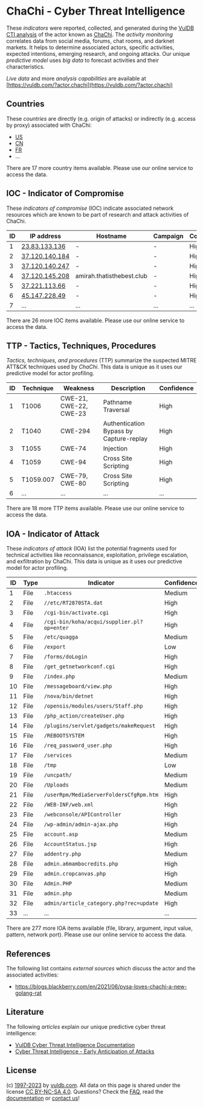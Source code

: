 # ChaChi - Cyber Threat Intelligence

These _indicators_ were reported, collected, and generated during the [VulDB CTI analysis](https://vuldb.com/?kb.cti) of the actor known as [ChaChi](https://vuldb.com/?actor.chachi). The _activity monitoring_ correlates data from social media, forums, chat rooms, and darknet markets. It helps to determine associated actors, specific activities, expected intentions, emerging research, and ongoing attacks. Our unique _predictive model_ uses _big data_ to forecast activities and their characteristics.

_Live data_ and more _analysis capabilities_ are available at [https://vuldb.com/?actor.chachi](https://vuldb.com/?actor.chachi)

## Countries

These _countries_ are directly (e.g. origin of attacks) or indirectly (e.g. access by proxy) associated with ChaChi:

* [US](https://vuldb.com/?country.us)
* [CN](https://vuldb.com/?country.cn)
* [FR](https://vuldb.com/?country.fr)
* ...

There are 17 more country items available. Please use our online service to access the data.

## IOC - Indicator of Compromise

These _indicators of compromise_ (IOC) indicate associated network resources which are known to be part of research and attack activities of ChaChi.

ID | IP address | Hostname | Campaign | Confidence
-- | ---------- | -------- | -------- | ----------
1 | [23.83.133.136](https://vuldb.com/?ip.23.83.133.136) | - | - | High
2 | [37.120.140.184](https://vuldb.com/?ip.37.120.140.184) | - | - | High
3 | [37.120.140.247](https://vuldb.com/?ip.37.120.140.247) | - | - | High
4 | [37.120.145.208](https://vuldb.com/?ip.37.120.145.208) | amirah.thatisthebest.club | - | High
5 | [37.221.113.66](https://vuldb.com/?ip.37.221.113.66) | - | - | High
6 | [45.147.228.49](https://vuldb.com/?ip.45.147.228.49) | - | - | High
7 | ... | ... | ... | ...

There are 26 more IOC items available. Please use our online service to access the data.

## TTP - Tactics, Techniques, Procedures

_Tactics, techniques, and procedures_ (TTP) summarize the suspected MITRE ATT&CK techniques used by _ChaChi_. This data is unique as it uses our predictive model for actor profiling.

ID | Technique | Weakness | Description | Confidence
-- | --------- | -------- | ----------- | ----------
1 | T1006 | CWE-21, CWE-22, CWE-23 | Pathname Traversal | High
2 | T1040 | CWE-294 | Authentication Bypass by Capture-replay | High
3 | T1055 | CWE-74 | Injection | High
4 | T1059 | CWE-94 | Cross Site Scripting | High
5 | T1059.007 | CWE-79, CWE-80 | Cross Site Scripting | High
6 | ... | ... | ... | ...

There are 18 more TTP items available. Please use our online service to access the data.

## IOA - Indicator of Attack

These _indicators of attack_ (IOA) list the potential fragments used for technical activities like reconnaissance, exploitation, privilege escalation, and exfiltration by ChaChi. This data is unique as it uses our predictive model for actor profiling.

ID | Type | Indicator | Confidence
-- | ---- | --------- | ----------
1 | File | `.htaccess` | Medium
2 | File | `//etc/RT2870STA.dat` | High
3 | File | `/cgi-bin/activate.cgi` | High
4 | File | `/cgi-bin/koha/acqui/supplier.pl?op=enter` | High
5 | File | `/etc/quagga` | Medium
6 | File | `/export` | Low
7 | File | `/forms/doLogin` | High
8 | File | `/get_getnetworkconf.cgi` | High
9 | File | `/index.php` | Medium
10 | File | `/messageboard/view.php` | High
11 | File | `/nova/bin/detnet` | High
12 | File | `/opensis/modules/users/Staff.php` | High
13 | File | `/php_action/createUser.php` | High
14 | File | `/plugins/servlet/gadgets/makeRequest` | High
15 | File | `/REBOOTSYSTEM` | High
16 | File | `/req_password_user.php` | High
17 | File | `/services` | Medium
18 | File | `/tmp` | Low
19 | File | `/uncpath/` | Medium
20 | File | `/Uploads` | Medium
21 | File | `/userRpm/MediaServerFoldersCfgRpm.htm` | High
22 | File | `/WEB-INF/web.xml` | High
23 | File | `/webconsole/APIController` | High
24 | File | `/wp-admin/admin-ajax.php` | High
25 | File | `account.asp` | Medium
26 | File | `AccountStatus.jsp` | High
27 | File | `addentry.php` | Medium
28 | File | `admin.a6mambocredits.php` | High
29 | File | `admin.cropcanvas.php` | High
30 | File | `Admin.PHP` | Medium
31 | File | `admin.php` | Medium
32 | File | `admin/article_category.php?rec=update` | High
33 | ... | ... | ...

There are 277 more IOA items available (file, library, argument, input value, pattern, network port). Please use our online service to access the data.

## References

The following list contains _external sources_ which discuss the actor and the associated activities:

* https://blogs.blackberry.com/en/2021/06/pysa-loves-chachi-a-new-golang-rat

## Literature

The following _articles_ explain our unique predictive cyber threat intelligence:

* [VulDB Cyber Threat Intelligence Documentation](https://vuldb.com/?kb.cti)
* [Cyber Threat Intelligence - Early Anticipation of Attacks](https://www.scip.ch/en/?labs.20201022)

## License

(c) [1997-2023](https://vuldb.com/?kb.changelog) by [vuldb.com](https://vuldb.com/?kb.about). All data on this page is shared under the license [CC BY-NC-SA 4.0](https://creativecommons.org/licenses/by-nc-sa/4.0/). Questions? Check the [FAQ](https://vuldb.com/?kb.faq), read the [documentation](https://vuldb.com/?kb) or [contact us](https://vuldb.com/?contact)!
